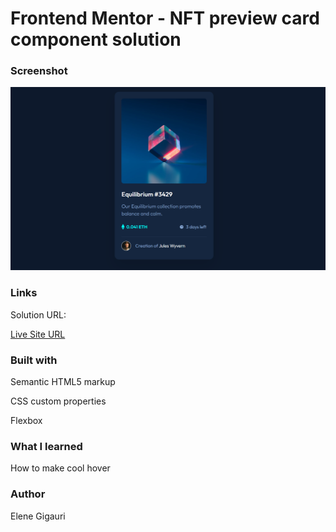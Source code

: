 <h1>Frontend Mentor - NFT preview card component solution</h1>

<h3>Screenshot</h3>
<img src="Screenshot.png">

<h3>Links</h3>
<p>Solution URL:</p>
<a href="https://tsikvi.github.io/nft-preview-card/"> Live Site URL</a>

<h3>Built with</h3>

<p>Semantic HTML5 markup</p>
<p>CSS custom properties</p>
<p>Flexbox</p>

<h3>What I learned</h3>

<p>How to make cool hover </p>

<h3>Author</h3>

<p>Elene Gigauri</p>


